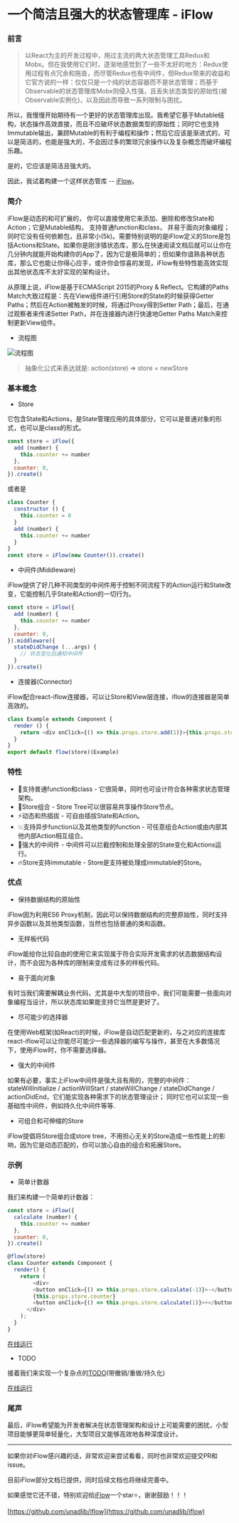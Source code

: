 # 一个简洁且强大的状态管理库 - iFlow

### 前言

> 以React为主的开发过程中，用过主流的两大状态管理工具Redux和Mobx。但在我使用它们时，逐渐地感觉到了一些不太好的地方：Redux使用过程有点冗余和拖沓，而尽管Redux也有中间件，但Redux带来的收益和它官方说的一样：仅仅只是一个纯的状态容器而不是状态管理；而基于Observable的状态管理库Mobx则侵入性强，且丢失状态类型的原始性(被Observable实例化)，以及因此而导致一系列限制与困扰。

所以，我慢慢开始期待有一个更好的状态管理库出现。我希望它基于Mutable结构，状态操作高效直接，而且不应破坏状态数据类型的原始性；同时它也支持Immutable输出，兼顾Mutable的有利于编程和操作；然后它应该是渐进式的，可以是简洁的，也能是强大的，不会因过多的繁琐冗余操作以及复杂概念而破坏编程乐趣。

是的，它应该是简洁且强大的。

因此，我试着构建一个这样状态管库 -- [iFlow](https://github.com/unadlib/iflow)。

### 简介

iFlow是动态的和可扩展的， 你可以直接使用它来添加、删除和修改State和Action；它是Mutable结构， 支持普通function和class， 并易于面向对象编程；同时它没有任何依赖包，且非常小(5k)。需要特别说明的是iFlow定义的Store是包括Actions和State。如果你是刚涉猎状态库，那么在快速阅读文档后就可以让你在几分钟内就能开始构建你的App了，因为它是极简单的；但如果你谙熟各种状态库，那么它也能让你得心应手，或许你会惊喜的发现，iFlow有些特性能高效实现出其他状态库不太好实现的架构设计。

从原理上说，iFlow是基于ECMAScript 2015的Proxy & Reflect。它构建的Paths Match大致过程是：先在View组件进行引用Store的State的时候获得Getter Paths；然后在Action被触发的时候，将通过Proxy得到Setter Path；最后，在通过观察者来传递Setter Path，并在连接器内进行快速地Getter Paths Match来控制更新View组件。

* 流程图

![流程图](https://raw.githubusercontent.com/unadlib/iflow/master/assets/flowChart.png)

> 抽象化公式来表达就是: action(store) => store = newStore

### 基本概念

* Store

它包含State和Actions，是State管理应用的具体部分，它可以是普通对象的形式，也可以是class的形式。

```javascript
const store = iFlow({
  add (number) {
    this.counter += number
  },
  counter: 0,
}).create()
```
或者是
```javascript
class Counter {
  constructor () {
    this.counter = 0
  }
  add (number) {
    this.counter += number
  }
}
const store = iFlow(new Counter()).create()
```

* 中间件(Middleware)

iFlow提供了好几种不同类型的中间件用于控制不同流程下的Action运行和State改变，它能控制几乎State和Action的一切行为。

```javascript
const store = iFlow({
  add (number) {
    this.counter += number
  },
  counter: 0,
}).middleware({
  stateDidChange (...args) {
    // 状态变化后通知中间件
  }
}).create()
```

* 连接器(Connector)

iFlow配合react-iflow连接器，可以让Store和View层连接，iflow的连接器是简单高效的。

```javascript
class Example extends Component {
  render () {
    return <div onClick={() => this.props.store.add(1)}>{this.props.store.counter}</div>
  }
}
export default flow(store)(Example)
```

### 特性
* 🎯支持普通function和class - 它很简单，同时也可设计符合各种需求状态管理架构。
* 🏬Store组合 - Store Tree可以很容易共享操作Store节点。
* ⚡动态和热插拔 - 可自由插拔State和Action。
* 💥支持异步function以及其他类型的function - 可任意组合Action或由内部其他内部Action相互组合。
* 🚀强大的中间件 - 中间件可以拦截控制和处理全部的State变化和Actions运行。
* 🔥Store支持immutable - Store是支持被处理成immutable的Store。

### 优点

* 保持数据结构的原始性

iFlow因为利用ES6 Proxy机制，因此可以保持数据结构的完整原始性，同时支持异步函数以及其他类型函数，当然也包括普通的类和函数。

* 无样板代码

iFlow能给你比较自由的使用它来实现属于符合实际开发需求的状态数据结构设计，而不会因为各种库的限制来变成有过多的样板代码。

* 易于面向对象

有时当我们需要解耦业务代码，尤其是中大型的项目中，我们可能需要一些面向对象编程当设计，所以状态库如果能支持它当然是更好了。

* 尽可能少的选择器

在使用Web框架(如React)的时候，iFlow是自动匹配更新的，与之对应的连接库react-iflow可以让你能尽可能少一些选择器的编写与操作，甚至在大多数情况下，使用iFlow时，你不需要选择器。

* 强大的中间件

如果有必要，事实上iFlow中间件是强大且有用的，完整的中间件：stateWillInitialize / actionWillStart / stateWillChange / stateDidChange / actionDidEnd，它们能实现各种需求下的状态管理设计； 同时它也可以实现一些基础性中间件，例如持久化中间件等等.

* 可组合和可伸缩的Store

iFlow提倡将Store组合成store tree，不用担心无关的Store造成一些性能上的影响，因为它是动态匹配的，你可以放心自由的组合和拓展Store。

### 示例

* 简单计数器

我们来构建一个简单的计数器：

```javascript
const store = iFlow({
  calculate (number) {
    this.counter += number
  },
  counter: 0,
}).create()

@flow(store)
class Counter extends Component {
  render() {
    return (
        <div>
        <button onClick={() => this.props.store.calculate(-1)}>-</button>
        {this.props.store.counter}
        <button onClick={() => this.props.store.calculate(1)}>+</button>
      </div>
    );
  }
}
```

[在线运行](https://jsfiddle.net/unadlib/03ukqj5L/)

* TODO

接着我们来实现一个复杂点的[TODO](https://github.com/unadlib/iflow/tree/master/examples/todo)(带撤销/重做/持久化)

[在线运行](https://jsfiddle.net/unadlib/6wabhdqp/)

### 尾声

最后，iFlow希望能为开发者解决在状态管理架构和设计上可能需要的困扰，小型项目能够更简单轻量化，大型项目又能够高效地各种深度设计。

---

如果你对iFlow感兴趣的话，非常欢迎来尝试看看，同时也非常欢迎提交PR和issue。

目前iFlow部分文档已提供，同时后续文档也将继续完善中。

如果感觉它还不错，特别欢迎给[iFlow](https://github.com/unadlib/iflow)一个star⭐️，谢谢鼓励！！！

[https://github.com/unadlib/iflow](https://github.com/unadlib/iflow)
